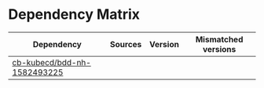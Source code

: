 # Dependency Matrix

Dependency | Sources | Version | Mismatched versions
---------- | ------- | ------- | -------------------
[cb-kubecd/bdd-nh-1582493225](https://github.com/cb-kubecd/bdd-nh-1582493225.git) |  | []() | 
